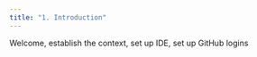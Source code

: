 ```yaml
---
title: "1. Introduction"
---
```


Welcome, establish the context, set up IDE, set up GitHub logins

